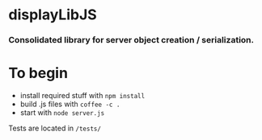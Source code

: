 # displayLibJS

### Consolidated library for server object creation / serialization.

# To begin
* install required stuff with `npm install`
* build .js files with `coffee -c .`
* start with `node server.js`

Tests are located in `/tests/`
